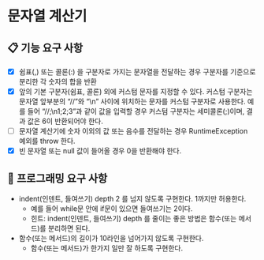 # 문자열 계산기

## 📋 기능 요구 사항

- [x] 쉼표(,) 또는 콜론(:) 을 구분자로 가지는 문자열을 전달하는 경우 구분자를 기준으로 분리한 각 숫자의 합을 반환
- [x] 앞의 기본 구분자(쉼표, 콜론) 외에 커스텀 문자를 지정할 수 있다. 커스텀 구분자는 문자열 앞부분의 “//”와 “\n” 사이에 위치하는 문자를 커스텀 구분자로 사용한다. 예를 들어 “//;\n1;2;3”과 같이 값을 입력할 경우 커스텀 구분자는 세미콜론(;)이며, 결과 값은 6이 반환되어야 한다.
- [ ] 문자열 계산기에 숫자 이외의 값 또는 음수를 전달하는 경우 RuntimeException 예외를 throw 한다.
- [x] 빈 문자열 또는 null 값이 들어올 경우 0을 반환해야 한다.

## 🚀 프로그래밍 요구 사항

- indent(인덴트, 들여쓰기) depth 2 를 넘지 않도록 구현한다. 1까지만 허용한다.
  - 예를 들어 while문 안에 if문이 있으면 들여쓰기는 2이다.
  - 힌트: indent(인덴트, 들여쓰기) depth 를 줄이는 좋은 방법은 함수(또는 메서드)를 분리하면 된다.
- 함수(또는 메서드)의 길이가 10라인을 넘어가지 않도록 구현한다.
  - 함수(또는 메서드)가 한가지 일만 잘 하도록 구현한다.

 